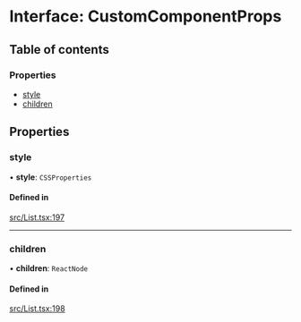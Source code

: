 # Interface: CustomComponentProps

## Table of contents

### Properties

- [style](CustomComponentProps.md#style)
- [children](CustomComponentProps.md#children)

## Properties

### style

• **style**: `CSSProperties`

#### Defined in

[src/List.tsx:197](https://github.com/inokawa/virtua/blob/dd70dd7/src/List.tsx#L197)

___

### children

• **children**: `ReactNode`

#### Defined in

[src/List.tsx:198](https://github.com/inokawa/virtua/blob/dd70dd7/src/List.tsx#L198)
